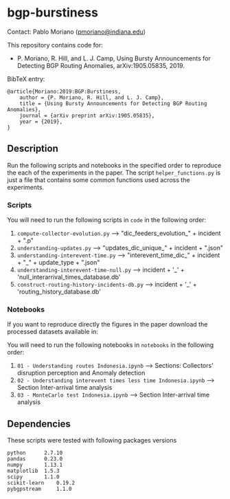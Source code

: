 # bgp-burstiness

Contact: Pablo Moriano (pmoriano@indiana.edu)

This repository contains code for: 
- P. Moriano, R. Hill, and L. J. Camp, Using Bursty Announcements for Detecting BGP
Routing Anomalies, arXiv:1905.05835, 2019.

BibTeX entry:

```
@article{Moriano:2019:BGP:Burstiness,
    author = {P. Moriano, R. Hill, and L. J. Camp},
    title = {Using Bursty Announcements for Detecting BGP Routing Anomalies},
    journal = {arXiv preprint arXiv:1905.05835},
    year = {2019},
}
```

## Description

Run the following scripts and notebooks in the specified order to reproduce the each of the experiments in the paper. The script `helper_functions.py` is just a file that contains some common functions used across the experiments.

### Scripts

You will need to run the following scripts in `code` in the following order:

1. `compute-collector-evolution.py` --> "dic_feeders_evolution_" + incident + ".p"
2. `understanding-updates.py` --> "updates_dic_unique_" + incident +  ".json"
3. `understanding-interevent-time.py` --> "interevent_time_dic_" + incident + "_" + update_type + ".json"
4. `understanding-interevent-time-null.py` --> incident + '_' + 'null_interarrival_times_database.db'
5. `construct-routing-history-incidents-db.py` --> incident + '_' + 'routing_history_database.db'

### Notebooks

If you want to reproduce directly the figures in the paper download the processed datasets available in:  

You will need to run the following notebooks in `notebooks` in the following order:

1. `01 - Understanding routes Indonesia.ipynb` --> Sections: Collectors’ disruption perception and Anomaly detection 
2. `02 - Understanding interevent times less time Indonesia.ipynb` --> Section Inter-arrival time analysis
3. `03 - MonteCarlo test Indonesia.ipynb` --> Section Inter-arrival time analysis


## Dependencies

These scripts were tested with following packages versions

	python		2.7.10
	pandas		0.23.0
	numpy		1.13.1
	matplotlib	1.5.3
	scipy		1.1.0
	scikit-learn	0.19.2	
	pybgpstream     1.1.0   
	
